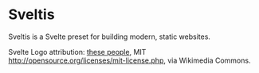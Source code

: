 # Sveltis

Sveltis is a Svelte preset for building modern, static websites.

Svelte Logo attribution: [these people](https://github.com/sveltejs/svelte/graphs/contributors), MIT <http://opensource.org/licenses/mit-license.php>, via Wikimedia Commons.